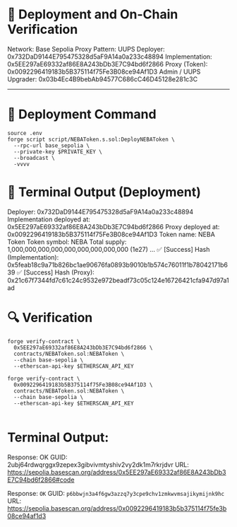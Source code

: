 # 🚀 Deployment and On-Chain Verification

Network: Base Sepolia
Proxy Pattern: UUPS
Deployer: 0x732DaD9144E795475328d5aF9A14a0a233c48894
Implementation: 0x5EE297aE69332af86E8A243bDb3E7C94bd6f2866
Proxy (Token): 0x0092296419183b5B375114f75Fe3B08ce94Af1D3
Admin / UUPS Upgrader: 0x03b4Ec4B9bebAb94577C686cC46D45128e281c3C

---

# 📜 Deployment Command

```base
source .env
forge script script/NEBAToken.s.sol:DeployNEBAToken \
  --rpc-url base_sepolia \
  --private-key $PRIVATE_KEY \
  --broadcast \
  -vvvv
```

# 🧾 Terminal Output (Deployment)

Deployer: 0x732DaD9144E795475328d5aF9A14a0a233c48894
Implementation deployed at: 0x5EE297aE69332af86E8A243bDb3E7C94bd6f2866
Proxy deployed at: 0x0092296419183b5B375114f75Fe3B08ce94Af1D3
Token name: NEBA Token
Token symbol: NEBA
Total supply: 1,000,000,000,000,000,000,000,000,000 (1e27)
...
✅ [Success] Hash (Implementation): 0x5feab18c9a71b826bc1ae90676fa0893b9010b1b574c76011f1b78042171b639
✅ [Success] Hash (Proxy): 0x21c67f7344fd7c61c24c9532e972beadf73c05c124e16726421cfa947d97a1ad

# 🔍 Verification

```base
forge verify-contract \
  0x5EE297aE69332af86E8A243bDb3E7C94bd6f2866 \
  contracts/NEBAToken.sol:NEBAToken \
  --chain base-sepolia \
  --etherscan-api-key $ETHERSCAN_API_KEY

forge verify-contract \
  0x0092296419183b5B375114f75Fe3B08ce94Af1D3 \
  contracts/NEBAToken.sol:NEBAToken \
  --chain base-sepolia \
  --etherscan-api-key $ETHERSCAN_API_KEY


```

# Terminal Output:

Response: OK
GUID: 2ubj64rdwqrggx9zepex3gibvivmtyshiv2vy2dk1m7rkrjdvr
URL: https://sepolia.basescan.org/address/0x5EE297aE69332af86E8A243bDb3E7C94bd6f2866#code

Response: `OK`
GUID: `p6bbwjn3a4f6gw3azzq7y3cpe9chv1zmkwvmsajikymijnk9hc`
URL: https://sepolia.basescan.org/address/0x0092296419183b5b375114f75fe3b08ce94af1d3
